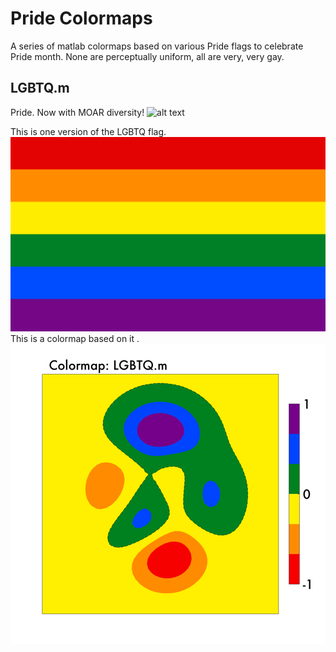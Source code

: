 # Pride Colormaps

A series of matlab colormaps based on various Pride flags to celebrate Pride month. None are perceptually uniform, all are very, very gay.

## LGBTQ.m

Pride. Now with MOAR diversity!
![alt text](https://github.com/rejectedbanana/Pride-colormaps/blob/master/LGBTQColormap.png )

This is one version of the LGBTQ flag. 
![alt text](https://github.com/rejectedbanana/Pride-colormaps/blob/master/Gay_flag.svg)
This is a colormap based on it .
![alt text](https://github.com/rejectedbanana/Pride-colormaps/blob/master/CommonLGBTQColormap.png )


